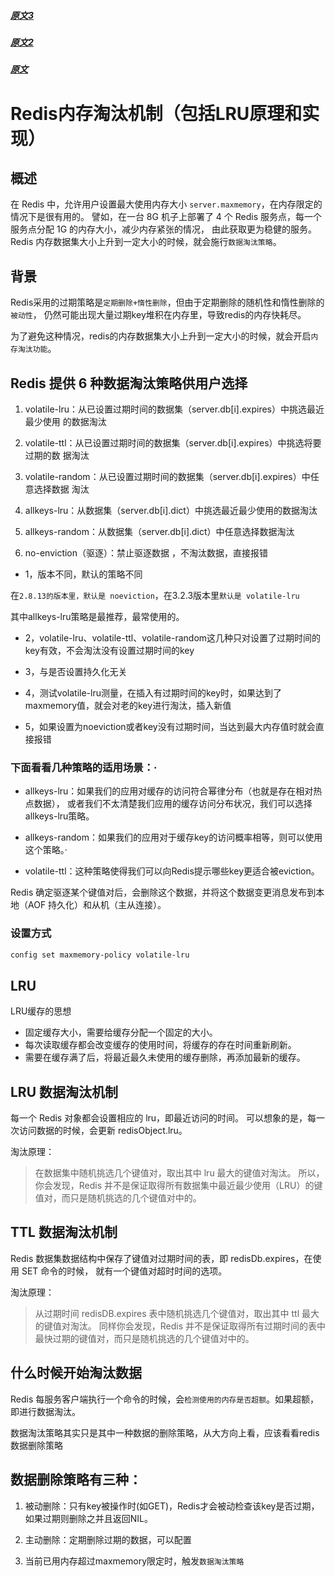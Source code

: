 ##### [原文3](https://www.jianshu.com/p/ad8f35c2c0d0)

##### [原文2](https://blog.csdn.net/sinat_34341162/article/details/84393110)

##### [原文](http://www.redis.cn/articles/20181020002.html)

# Redis内存淘汰机制（包括LRU原理和实现）

## 概述

在 Redis 中，允许用户设置最大使用内存大小 `server.maxmemory`，在内存限定的情况下是很有用的。
譬如，在一台 8G 机子上部署了 4 个 Redis 服务点，每一个服务点分配 1G 的内存大小，减少内存紧张的情况，
由此获取更为稳健的服务。Redis 内存数据集大小上升到一定大小的时候，就会施行`数据淘汰策略`。

## 背景

Redis采用的过期策略是`定期删除+惰性删除`，但由于定期删除的随机性和惰性删除的`被动性`，
仍然可能出现大量过期key堆积在内存里，导致redis的内存快耗尽。

为了避免这种情况，redis的内存数据集大小上升到一定大小的时候，就会开启`内存淘汰功能`。
 
## Redis 提供 6 种数据淘汰策略供用户选择

1. volatile-lru：从已设置过期时间的数据集（server.db[i].expires）中挑选最近最少使用 的数据淘汰

2. volatile-ttl：从已设置过期时间的数据集（server.db[i].expires）中挑选将要过期的数 据淘汰

3. volatile-random：从已设置过期时间的数据集（server.db[i].expires）中任意选择数据 淘汰

4. allkeys-lru：从数据集（server.db[i].dict）中挑选最近最少使用的数据淘汰

5. allkeys-random：从数据集（server.db[i].dict）中任意选择数据淘汰

6. no-enviction（驱逐）：禁止驱逐数据 ，不淘汰数据，直接报错


- 1，版本不同，默认的策略不同

在`2.8.13的版本里，默认是 noeviction`，在3.2.3版本里`默认是 volatile-lru`

其中allkeys-lru策略是最推荐，最常使用的。

- 2，volatile-lru、volatile-ttl、volatile-random这几种只对设置了过期时间的key有效，不会淘汰没有设置过期时间的key

- 3，与是否设置持久化无关

- 4，测试volatile-lru测量，在插入有过期时间的key时，如果达到了maxmemory值，就会对老的key进行淘汰，插入新值

- 5，如果设置为noeviction或者key没有过期时间，当达到最大内存值时就会直接报错

### 下面看看几种策略的适用场景：·         
- allkeys-lru：如果我们的应用对缓存的访问符合幂律分布（也就是存在相对热点数据），
或者我们不太清楚我们应用的缓存访问分布状况，我们可以选择allkeys-lru策略。

- allkeys-random：如果我们的应用对于缓存key的访问概率相等，则可以使用这个策略。·         

- volatile-ttl：这种策略使得我们可以向Redis提示哪些key更适合被eviction。

Redis 确定驱逐某个键值对后，会删除这个数据，并将这个数据变更消息发布到本地（AOF 持久化）和从机（主从连接）。

### 设置方式   
```xml
config set maxmemory-policy volatile-lru

```

## LRU

LRU缓存的思想
- 固定缓存大小，需要给缓存分配一个固定的大小。
- 每次读取缓存都会改变缓存的使用时间，将缓存的存在时间重新刷新。
- 需要在缓存满了后，将最近最久未使用的缓存删除，再添加最新的缓存。

## LRU 数据淘汰机制

每一个 Redis 对象都会设置相应的 lru，即最近访问的时间。
可以想象的是，每一次访问数据的时候，会更新 redisObject.lru。

淘汰原理：
> 在数据集中随机挑选几个键值对，取出其中 lru 最大的键值对淘汰。
所以，你会发现，Redis 并不是保证取得所有数据集中最近最少使用（LRU）的键值对，而只是随机挑选的几个键值对中的。


## TTL 数据淘汰机制
Redis 数据集数据结构中保存了键值对过期时间的表，即 redisDb.expires，在使用 SET 命令的时候，
就有一个键值对超时时间的选项。
 
淘汰原理：
> 从过期时间 redisDB.expires 表中随机挑选几个键值对，取出其中 ttl 最大的键值对淘汰。
同样你会发现，Redis 并不是保证取得所有过期时间的表中最快过期的键值对，而只是随机挑选的几个键值对中的。

## 什么时候开始淘汰数据

Redis 每服务客户端执行一个命令的时候，会`检测使用的内存是否超额`。如果超额，即进行数据淘汰。

数据淘汰策略其实只是其中一种数据的删除策略，从大方向上看，应该看看redis数据删除策略

## 数据删除策略有三种：

1. 被动删除：只有key被操作时(如GET)，Redis才会被动检查该key是否过期，如果过期则删除之并且返回NIL。

2. 主动删除：定期删除过期的数据，可以配置

3. 当前已用内存超过maxmemory限定时，触发`数据淘汰策略`